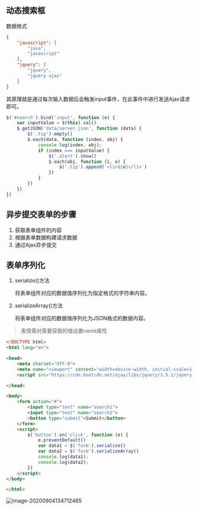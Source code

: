 ## 动态搜索框

数据格式

```json
{
    "javascript": [
        "java",
        "javascript"
    ],
    "jquery": [
        "jquery",
        "jquery ajax"
    ]
}
```

其原理就是通过每次输入数据后会触发input事件，在此事件中进行发送Ajax请求即可。

```javascript
$('#search').bind('input', function (e) {
    var inputValue = $(this).val()
    $.getJSON('data/server.json', function (data) {
        $('.tip').empty()
        $.each(data, function (index, obj) {
            console.log(index, obj);
            if (index === inputValue) {
                $('.alert').show()
                $.each(obj, function (i, o) {
                    $('.tip').append(`<li>${o}</li>`)
                })
            }
        })
    })
})
```



## 异步提交表单的步骤

1. 获取表单组件的内容
2. 根据表单数据构建请求数据
3. 通过Ajax异步提交

## 表单序列化

1. serialize()方法

   将表单组件对应的数据值序列化为指定格式的字符串内容。

2. serializeArray()方法

   将表单组件对应的数据值序列化为JSON格式的数据内容。

> 表情需对需要获取的值设置name属性

```html
<!DOCTYPE html>
<html lang="en">

<head>
    <meta charset="UTF-8">
    <meta name="viewport" content="width=device-width, initial-scale=1.0">
    <script src="https://cdn.bootcdn.net/ajax/libs/jquery/3.5.1/jquery.min.js"></script>

</head>

<body>
    <form action="#">
        <input type="text" name="search1">
        <input type="text" name="search2">
        <button type="submit">Submit</button>
    </form>
    <script>
        $('button').on('click', function (e) {
            e.preventDefault()
            var data1 = $('form').serialize()
            var data2 = $('form').serializeArray()
            console.log(data1);
            console.log(data2);
        })
    </script>
</body>

</html>
```

![image-20200904134712465](https://files.alexhchu.com/2020/09/04/f402d524a546d.png)